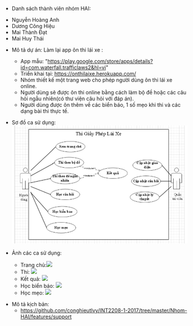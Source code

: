 - Danh sách thành viên nhóm HAI: 
 + Nguyễn Hoàng Anh
 + Dương Công Hiệu
 + Mai Thành Đạt
 + Mai Huy Thái

- Mô tả dự án: Làm lại app ôn thi lái xe :
	+ App mẫu:  "https://play.google.com/store/apps/details?id=com.waterfall.trafficlaws2&hl=vi"
	+ Triển khai tại: https://onthilaixe.herokuapp.com/
 	+ Nhóm thiết kế một trang web cho phép người dùng ôn thi lái xe online.
 	+ Người dùng sẽ được ôn thi online bằng cách làm bộ đề hoặc các câu hỏi ngẫu nhiên(có thư viện câu hỏi với đáp án).
 	+ Người dùng được ôn thêm về các biển báo, 1 số mẹo khi thi và các dạng bài thi thực tế.  
- Sơ đồ ca sử dụng: ![](https://raw.githubusercontent.com/conghieutlvy/INT2208-1-2017/master/Nhom-HAI/usscase.jpg)  

- Ảnh các ca sử dụng:
	+ Trang chủ:![](http://i.imgur.com/ndCcQix.png)
	+ Thi: ![](http://i.imgur.com/g1jA8Ro.png)
	+ Kết quả: ![](http://i.imgur.com/RQqOlgp.png)
	+ Học biển báo: ![](http://i.imgur.com/s1uYZzM.png)
	+ Học mẹo: ![](http://i.imgur.com/gitnZn6.png)
   
* Mô tả kịch bản: 
	+ https://github.com/conghieutlvy/INT2208-1-2017/tree/master/Nhom-HAI/features/support
	
